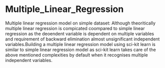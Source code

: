 # Multiple_Linear_Regression
Multiple linear regression model on simple dataset:
     Although theoritically multiple linear regression is compicated 
     coompared to simple linear regression as the deoendent variable is 
     dependent on multiple variables and requirement of 
     backward elimination almost unsignificant independent 
     variables.Building a multiple linear regression model 
     using sci-kit learn is similar to simple linear regression model
     as sci-kit learn takes care of the above mentioned complexities
     by default when it recognises multiple independent variables.
     
     
